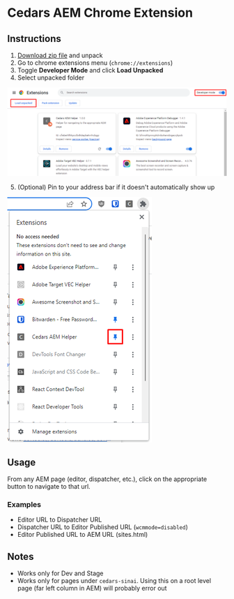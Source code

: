 # Cedars AEM Chrome Extension

## Instructions

1. [Download zip file](https://github.com/dchoi87/cedars-aem-extension/archive/refs/heads/main.zip) and unpack
2. Go to chrome extensions menu (`chrome://extensions`)
3. Toggle **Developer Mode** and click **Load Unpacked**
4. Select unpacked folder

![Extensions Menu](./extensions.png)

5. (Optional) Pin to your address bar if it doesn't automatically show up

![Pin](./pin.png)

## Usage

From any AEM page (editor, dispatcher, etc.), click on the appropriate button to navigate to that url.

### Examples

- Editor URL to Dispatcher URL
- Dispatcher URL to Editor Published URL (`wcmmode=disabled`)
- Editor Published URL to AEM URL (sites.html)

## Notes

- Works only for Dev and Stage
- Works only for pages under `cedars-sinai`. Using this on a root level page (far left column in AEM) will probably error out
